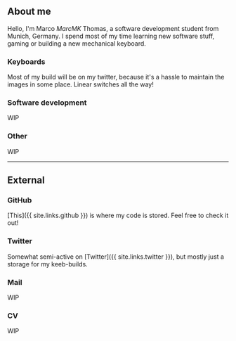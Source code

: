 ## About me

Hello, I'm Marco _MarcMK_ Thomas, a software development student from Munich, Germany.
I spend most of my time learning new software stuff, gaming or building a new mechanical keyboard.

### Keyboards
Most of my build will be on my twitter, because it's a hassle to maintain the
images in some place.
Linear switches all the way!

### Software development
WIP

### Other
WIP

* * *

## External

### GitHub
[This]({{ site.links.github }}) is where my code is stored. Feel free to check it out!

### Twitter
Somewhat semi-active on [Twitter]({{ site.links.twitter }}), but mostly just a storage for my keeb-builds.

### Mail
WIP

### CV
WIP
